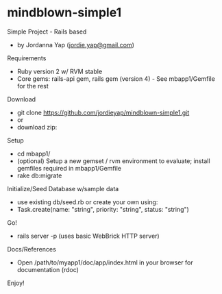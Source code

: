 mindblown-simple1
=================

Simple Project - Rails based

- by Jordanna Yap (jordie.yap@gmail.com)

Requirements
- Ruby version 2 w/ RVM stable
- Core gems: rails-api gem, rails gem (version 4) - See mbapp1/Gemfile for the rest

Download
- git clone https://github.com/jordieyap/mindblown-simple1.git
- or
- download zip: 

Setup
- cd mbapp1/
- (optional) Setup a new gemset / rvm environment to evaluate; install gemfiles required in mbapp1/Gemfile
- rake db:migrate

Initialize/Seed Database w/sample data
- use existing db/seed.rb or create your own using:
-   Task.create(name: "string", priority: "string", status: "string")

Go!
- rails server -p<port> (uses basic WebBrick HTTP server)

Docs/References
- Open /path/to/myapp1/doc/app/index.html in your browser for documentation (rdoc)

Enjoy!


